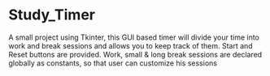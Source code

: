 # Study_Timer
A small project using Tkinter, this GUI based timer will divide your time into work and break sessions and allows you to keep track of them.
Start and Reset buttons are provided.
Work, small & long break sessions are declared globally as constants, so that user can customize his sessions

